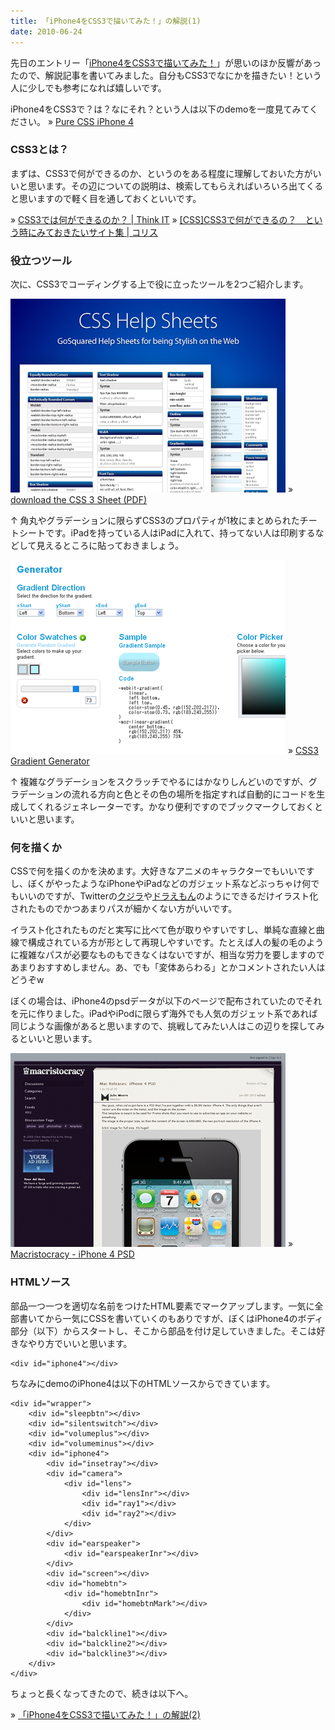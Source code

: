```yaml
---
title: 「iPhone4をCSS3で描いてみた！」の解説(1)
date: 2010-06-24
---
```

先日のエントリー「<a href="http://re-dzine.net/apple/iphone/2010/06/17/css3-iphone4/">iPhone4をCSS3で描いてみた！</a>」が思いのほか反響があったので、解説記事を書いてみました。自分もCSS3でなにかを描きたい！という人に少しでも参考になれば嬉しいです。

iPhone4をCSS3で？は？なにそれ？という人は以下のdemoを一度見てみてください。
&raquo; <a href="http://re-dzine.net/demo/iphone4/">Pure CSS iPhone 4</a>

<!--more-->

<h3>CSS3とは？</h3>

まずは、CSS3で何ができるのか、というのをある程度に理解しておいた方がいいと思います。その辺についての説明は、検索してもらえればいろいろ出てくると思いますので軽く目を通しておくといいです。

&raquo; <a href="http://thinkit.co.jp/article/48/3/">CSS3では何ができるのか？ | Think IT</a>
&raquo; <a href="http://coliss.com/articles/build-websites/operation/css/css3-showcase.html">[CSS]CSS3で何ができるの？　という時にみておきたいサイト集 | コリス</a>

<h3>役立つツール</h3>

次に、CSS3でコーディングする上で役に立ったツールを2つご紹介します。

<a href="http://www.smashingmagazine.com/2010/05/13/css-2-1-and-css-3-help-cheat-sheets-pdf/"><img src="/img/2010/06/cap_css3_sheet.jpg" alt="" title="cap_css3_sheet" width="440" height="310" class="alignnone size-full wp-image-928" /></a>
&raquo; <a href="http://media.smashingmagazine.com/cdn_smash/2010/05/CSS3-Help-Sheet1.pdf">download the CSS 3 Sheet (PDF)</a>

↑ 角丸やグラデーションに限らずCSS3のプロパティが1枚にまとめられたチートシートです。iPadを持っている人はiPadに入れて、持ってない人は印刷するなどして見えるところに貼っておきましょう。

<a href="http://gradients.glrzad.com/"><img src="/img/2010/06/cap_css3_gen.jpg" alt="" title="cap_css3_gen" width="440" height="310" class="alignnone size-full wp-image-927" /></a>
&raquo; <a href="http://gradients.glrzad.com/">CSS3 Gradient Generator</a>

↑ 複雑なグラデーションをスクラッチでやるにはかなりしんどいのですが、グラデーションの流れる方向と色とその色の場所を指定すれば自動的にコードを生成してくれるジェネレーターです。かなり便利ですのでブックマークしておくといいと思います。

<h3>何を描くか</h3>

CSSで何を描くのかを決めます。大好きなアニメのキャラクターでもいいですし、ぼくがやったようなiPhoneやiPadなどのガジェット系などぶっちゃけ何でもいいのですが、Twitterの<a href="http://www.subcide.com/experiments/fail-whale/">クジラ</a>や<a href="http://shopdd.blog51.fc2.com/blog-entry-932.html">ドラえもん</a>のようにできるだけイラスト化されたものでかつあまりパスが細かくない方がいいです。

イラスト化されたものだと実写に比べて色が取りやすいですし、単純な直線と曲線で構成されている方が形として再現しやすいです。たとえば人の髪の毛のように複雑なパスが必要なものもできなくはないですが、相当な労力を要しますのであまりおすすめしません。あ、でも「変体あらわる」とかコメントされたい人はどうぞw

ぼくの場合は、iPhone4のpsdデータが以下のページで配布されていたのでそれを元に作りました。iPadやiPodに限らず海外でも人気のガジェット系であれば同じような画像があると思いますので、挑戦してみたい人はこの辺りを探してみるといいと思います。

<a href="http://macristocracy.com/vanilla/comments.php?DiscussionID=1126"><img src="/img/2010/06/cap_iphone4_psd.jpg" alt="" title="cap_iphone4_psd" width="440" height="310" class="alignnone size-full wp-image-919" /></a>
&raquo; <a href="http://macristocracy.com/vanilla/comments.php?DiscussionID=1126">Macristocracy - iPhone 4 PSD</a>

<h3>HTMLソース</h3>

部品一つ一つを適切な名前をつけたHTML要素でマークアップします。一気に全部書いてから一気にCSSを書いていくのもありですが、ぼくはiPhone4のボディ部分（以下）からスタートし、そこから部品を付け足していきました。そこは好きなやり方でいいと思います。

<pre><code>&lt;div id=&quot;iphone4&quot;&gt;&lt;/div&gt;</code></pre>

ちなみにdemoのiPhone4は以下のHTMLソースからできています。

<pre><code>&lt;div id=&quot;wrapper&quot;&gt;
	&lt;div id=&quot;sleepbtn&quot;&gt;&lt;/div&gt;
	&lt;div id=&quot;silentswitch&quot;&gt;&lt;/div&gt;
	&lt;div id=&quot;volumeplus&quot;&gt;&lt;/div&gt;
	&lt;div id=&quot;volumeminus&quot;&gt;&lt;/div&gt;
	&lt;div id=&quot;iphone4&quot;&gt;
		&lt;div id=&quot;insetray&quot;&gt;&lt;/div&gt;
		&lt;div id=&quot;camera&quot;&gt;
			&lt;div id=&quot;lens&quot;&gt;
				&lt;div id=&quot;lensInr&quot;&gt;&lt;/div&gt;
				&lt;div id=&quot;ray1&quot;&gt;&lt;/div&gt;
				&lt;div id=&quot;ray2&quot;&gt;&lt;/div&gt;
			&lt;/div&gt;
		&lt;/div&gt;
		&lt;div id=&quot;earspeaker&quot;&gt;
			&lt;div id=&quot;earspeakerInr&quot;&gt;&lt;/div&gt;
		&lt;/div&gt;
		&lt;div id=&quot;screen&quot;&gt;&lt;/div&gt;
		&lt;div id=&quot;homebtn&quot;&gt;
			&lt;div id=&quot;homebtnInr&quot;&gt;
				&lt;div id=&quot;homebtnMark&quot;&gt;&lt;/div&gt;
			&lt;/div&gt;
		&lt;/div&gt;
		&lt;div id=&quot;balckline1&quot;&gt;&lt;/div&gt;
		&lt;div id=&quot;balckline2&quot;&gt;&lt;/div&gt;
		&lt;div id=&quot;balckline3&quot;&gt;&lt;/div&gt;
	&lt;/div&gt;
&lt;/div&gt;</code></pre>

ちょっと長くなってきたので、続きは以下へ。

&raquo; <a href="/2010/06/iphone4-css3-explanation-2nd/">「iPhone4をCSS3で描いてみた！」の解説(2)</a>